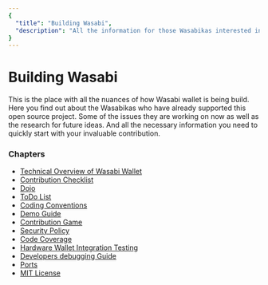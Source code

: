 ```yaml
---
{
  "title": "Building Wasabi",
  "description": "All the information for those Wasabikas interested in helping us build Wasabi wallet. This is the Wasabi documentation, an archive of knowledge about the open-source, non-custodial and privacy-focused Bitcoin wallet for desktop."
}
---
```


# Building Wasabi

This is the place with all the nuances of how Wasabi wallet is being build.
Here you find out about the Wasabikas who have already supported this open source project.
Some of the issues they are working on now as well as the research for future ideas.
And all the necessary information you need to quickly start with your invaluable contribution.

### Chapters

- [Technical Overview of Wasabi Wallet](/building-wasabi/TechnicalOverview.html)
- [Contribution Checklist](/building-wasabi/ContributionChecklist.html)
- [Dojo](/building-wasabi/Dojo.html)
- [ToDo List](/building-wasabi/ToDo.html)
- [Coding Conventions](/building-wasabi/CodingConventions.html)
- [Demo Guide](/building-wasabi/DemoGuide.html)
- [Contribution Game](/building-wasabi/ContributionGame.html)
- [Security Policy](/building-wasabi/Security.html)
- [Code Coverage](/building-wasabi/CodeCoverage.html)
- [Hardware Wallet Integration Testing](/building-wasabi/HardwareWalletTestingGuide.html)
- [Developers debugging Guide](/building-wasabi/HowToDebug.html)
- [Ports](/building-wasabi/Ports.html)
- [MIT License](/building-wasabi/LICENSE.html)
